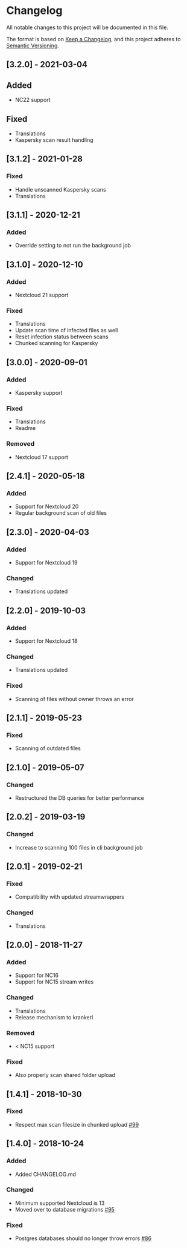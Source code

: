 # Changelog
All notable changes to this project will be documented in this file.

The format is based on [Keep a Changelog](https://keepachangelog.com/en/1.0.0/),
and this project adheres to [Semantic Versioning](https://semver.org/spec/v2.0.0.html).

## [3.2.0] - 2021-03-04
## Added
- NC22 support

## Fixed
- Translations
- Kaspersky scan result handling

## [3.1.2] - 2021-01-28
### Fixed
- Handle unscanned Kaspersky scans
- Translations

## [3.1.1] - 2020-12-21
### Added
- Override setting to not run the background job

## [3.1.0] - 2020-12-10
### Added
- Nextcloud 21 support

### Fixed
- Translations
- Update scan time of infected files as well
- Reset infection status between scans
- Chunked scanning for Kaspersky

## [3.0.0] - 2020-09-01
### Added
- Kaspersky support

### Fixed
- Translations
- Readme

### Removed
- Nextcloud 17 support

## [2.4.1] - 2020-05-18
### Added
- Support for Nextcloud 20
- Regular background scan of old files

## [2.3.0] - 2020-04-03
### Added
- Support for Nextcloud 19

### Changed
- Translations updated

## [2.2.0] - 2019-10-03
### Added
- Support for Nextcloud 18

### Changed
- Translations updated

### Fixed
- Scanning of files without owner throws an error

## [2.1.1] - 2019-05-23
### Fixed
- Scanning of outdated files

## [2.1.0] - 2019-05-07
### Changed
- Restructured the DB queries for better performance

## [2.0.2] - 2019-03-19
### Changed
- Increase to scanning 100 files in cli background job

## [2.0.1] - 2019-02-21
### Fixed
- Compatibility with updated streamwrappers

### Changed
- Translations

## [2.0.0] - 2018-11-27
### Added
- Support for NC16
- Support for NC15 stream writes

### Changed
- Translations
- Release mechanism to krankerl

### Removed
- < NC15 support

### Fixed
- Also properly scan shared folder upload


## [1.4.1] - 2018-10-30
### Fixed
- Respect max scan filesize in chunked upload [#99](https://github.com/nextcloud/files_antivirus/pull/99)

## [1.4.0] - 2018-10-24
### Added
- Added CHANGELOG.md

### Changed
- Minimum supported Nextcloud is 13
- Moved over to database migrations [#95](https://github.com/nextcloud/files_antivirus/pull/95)

### Fixed
- Postgres databases should no longer throw errors [#86](https://github.com/nextcloud/files_antivirus/issues/86)
